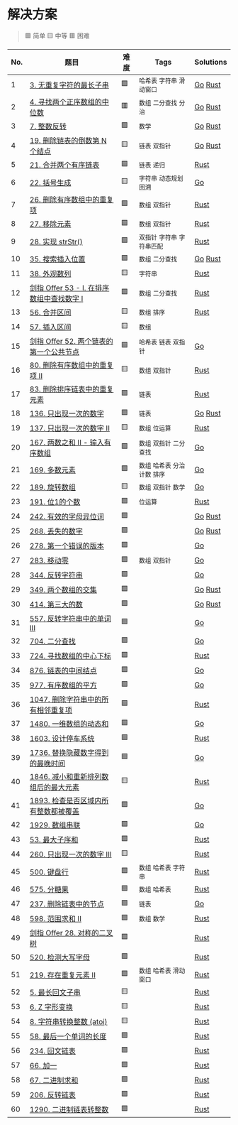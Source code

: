 # 解决方案
> 🟩 简单 🟨 中等 🟥 困难

|No.|题目|难度|Tags|Solutions|
|---|---|---|---|---|
|1|[3. 无重复字符的最长子串](https://leetcode-cn.com/problems/longest-substring-without-repeating-characters/)|🟩|`哈希表` `字符串` `滑动窗口`|[Go](golang/longest-substring-without-repeating-characters/main.go) [Rust](rust/longest-substring-without-repeating-characters/src/main.rs)|
|2|[4. 寻找两个正序数组的中位数](https://leetcode-cn.com/problems/median-of-two-sorted-arrays/)|🟥|`数组` `二分查找` `分治`|[Go](golang/median-of-two-sorted-arrays/main.go) [Rust](rust/median-of-two-sorted-arrays/src/main.rs)|
|3|[7. 整数反转](https://leetcode-cn.com/problems/reverse-integer/)|🟩|`数学`|[Go](golang/reverse-integer/main.go) [Rust](rust/reverse-integer/src/main.rs)|
|4|[19. 删除链表的倒数第 N 个结点](https://leetcode-cn.com/problems/remove-nth-node-from-end-of-list/)|🟨|`链表` `双指针`|[Go](golang/remove-nth-node-from-end-of-list/main.go) [Rust](rust/remove-nth-node-from-end-of-list/src/main.rs)|
|5|[21. 合并两个有序链表](https://leetcode-cn.com/problems/merge-two-sorted-lists/)|🟩|`链表` `递归`|[Rust](rust/merge-two-sorted-lists/src/lib.rs)|
|6|[22. 括号生成](https://leetcode-cn.com/problems/generate-parentheses/)|🟨|`字符串` `动态规划` `回溯`|[Go](golang/generate-parentheses/main.go)|
|7|[26. 删除有序数组中的重复项](https://leetcode-cn.com/problems/remove-duplicates-from-sorted-array)|🟩|`数组` `双指针`|[Rust](rust/remove-duplicates-from-sorted-array/src/lib.rs)|
|8|[27. 移除元素](https://leetcode-cn.com/problems/remove-element/)|🟩|`数组` `双指针`|[Rust](rust/remove-element/src/lib.rs)|
|9|[28. 实现 strStr()](https://leetcode-cn.com/problems/implement-strstr/)|🟩|`双指针` `字符串` `字符串匹配`|[Rust](rust/implement-strstr/src/lib.rs)|
|10|[35. 搜索插入位置](https://leetcode-cn.com/problems/search-insert-position/)|🟩|`数组` `二分查找`|[Go](golang/search-insert-position/main.go) [Rust](rust/search-insert-position/src/lib.rs)|
|11|[38. 外观数列](https://leetcode-cn.com/problems/count-and-say/)|🟨|`字符串`|[Rust](rust/count-and-say/src/lib.rs)|
|12|[剑指 Offer 53 - I. 在排序数组中查找数字 I](https://leetcode-cn.com/problems/zai-pai-xu-shu-zu-zhong-cha-zhao-shu-zi-lcof/)|🟩|`数组` `二分查找`|[Rust](rust/zai-pai-xu-shu-zu-zhong-cha-zhao-shu-zi-lcof/src/lib.rs)|
|13|[56. 合并区间](https://leetcode-cn.com/problems/merge-intervals/)|🟨|`数组` `排序`|[Rust](rust/merge-intervals/src/lib.rs)|
|14|[57. 插入区间](https://leetcode-cn.com/problems/insert-interval/)|🟨|`数组`||
|15|[剑指 Offer 52. 两个链表的第一个公共节点](https://leetcode-cn.com/problems/liang-ge-lian-biao-de-di-yi-ge-gong-gong-jie-dian-lcof/)|🟩|`哈希表` `链表` `双指针`|[Go](golang/liang-ge-lian-biao-de-di-yi-ge-gong-gong-jie-dian-lcof/main.go)|
|16|[80. 删除有序数组中的重复项 II](https://leetcode-cn.com/problems/remove-duplicates-from-sorted-array-ii/)|🟨|`数组` `双指针`|[Rust](rust/remove-duplicates-from-sorted-array-ii/src/lib.rs)|
|17|[83. 删除排序链表中的重复元素](https://leetcode-cn.com/problems/remove-duplicates-from-sorted-list/)|🟩|`链表`|[Rust](rust/remove-duplicates-from-sorted-list/src/lib.rs)|
|18|[136. 只出现一次的数字](https://leetcode-cn.com/problems/single-number/)|🟩|`链表`|[Go](golang/single-number/main.go) [Rust](rust/single-number/src/lib.rs)|
|19|[137. 只出现一次的数字 II](https://leetcode-cn.com/problems/single-number-ii/)|🟨|`数组` `位运算`|[Rust](rust/single-number-ii/src/lib.rs)|
|20|[167. 两数之和 II - 输入有序数组](https://leetcode-cn.com/problems/two-sum-ii-input-array-is-sorted/)|🟩|`数组` `双指针` `二分查找`|[Go](golang/two-sum-ii-input-array-is-sorted/main.go)|
|21|[169. 多数元素](https://leetcode-cn.com/problems/majority-element/)|🟩|`数组` `哈希表` `分治` `计数` `排序`|[Go](golang/majority-element/main.go)|
|22|[189. 旋转数组](https://leetcode-cn.com/problems/rotate-array/)|🟨|`数组` `双指针` `数学`|[Go](golang/rotate-array/main.go)|
|23|[191. 位1的个数](https://leetcode-cn.com/problems/number-of-1-bits/)|🟩|`位运算`|[Rust](rust/number-of-1-bits/src/lib.rs)|
|24|[242. 有效的字母异位词](https://leetcode-cn.com/problems/valid-anagram/)|🟩||[Go](golang/valid-anagram/main.go) [Rust](rust/valid-anagram/src/lib.rs)|
|25|[268. 丢失的数字](https://leetcode-cn.com/problems/missing-number/)|🟩||[Go](golang/missing-number/main.go) [Rust](rust/missing-number/src/lib.rs)|
|26|[278. 第一个错误的版本](https://leetcode-cn.com/problems/first-bad-version/)|🟩||[Go](golang/first-bad-version/main.go)|
|27|[283. 移动零](https://leetcode-cn.com/problems/m/ove-zeroes/)|🟩|`数组` `双指针`|[Go](golang/move-zeroes/main.go)|
|28|[344. 反转字符串](https://leetcode-cn.com/problems/reverse-string/)|🟩||[Go](golang/reverse-string/main.go)|
|29|[349. 两个数组的交集](https://leetcode-cn.com/problems/intersection-of-two-arrays/)|🟩||[Go](golang/intersection-of-two-arrays/main.go) [Rust](rust/intersection-of-two-arrays/src/lib.rs)|
|30|[414. 第三大的数](https://leetcode-cn.com/problems/third-maximum-number/)|🟩||[Go](golang/third-maximum-number/main.go) [Rust](rust/third-maximum-number/src/lib.rs)|
|31|[557. 反转字符串中的单词 III](https://leetcode-cn.com/problems/reverse-words-in-a-string-iii/)|🟩||[Go](golang/reverse-words-in-a-string-iii/main.go)|
|32|[704. 二分查找](https://leetcode-cn.com/problems/binary-search/)|🟩||[Go](golang/binary-search/main.go)|
|33|[724. 寻找数组的中心下标](https://leetcode-cn.com/problems/find-pivot-index/)|🟩||[Rust](rust/find-pivot-index/src/lib.rs)|
|34|[876. 链表的中间结点](https://leetcode-cn.com/problems/middle-of-the-linked-list/)|🟩||[Go](golang/middle-of-the-linked-list/main.go)|
|35|[977. 有序数组的平方](https://leetcode-cn.com/problems/squares-of-a-sorted-array/)|🟩||[Go](golang/squares-of-a-sorted-array/main.go)|
|36|[1047. 删除字符串中的所有相邻重复项](https://leetcode-cn.com/problems/remove-all-adjacent-duplicates-in-string/)|🟩||[Rust](rust/remove-all-adjacent-duplicates-in-string/src/lib.rs)|
|37|[1480. 一维数组的动态和](https://leetcode-cn.com/problems/running-sum-of-1d-array/)|🟩||[Go](golang/running-sum-of-1d-array/main.go)|
|38|[1603. 设计停车系统](https://leetcode-cn.com/problems/design-parking-system/)|🟩||[Rust](rust/design-parking-system/src/lib.rs)|
|39|[1736. 替换隐藏数字得到的最晚时间](https://leetcode-cn.com/problems/latest-time-by-replacing-hidden-digits/)|🟩||[Go](golang/latest-time-by-replacing-hidden-digits/main.go)|
|40|[1846. 减小和重新排列数组后的最大元素](https://leetcode-cn.com/problems/maximum-element-after-decreasing-and-rearranging/)|🟨||[Rust](rust/maximum-element-after-decreasing-and-rearranging/src/lib.rs)|
|41|[1893. 检查是否区域内所有整数都被覆盖](https://leetcode-cn.com/problems/check-if-all-the-integers-in-a-range-are-covered/)|🟩||[Go](golang/check-if-all-the-integers-in-a-range-are-covered/main.go)|
|42|[1929. 数组串联](https://leetcode-cn.com/problems/concatenation-of-array/)|🟩||[Go](golang/concatenation-of-array/main.go)|
|43|[53. 最大子序和](https://leetcode-cn.com/problems/maximum-subarray/)|🟩||[Rust](rust/maximum-subarray/src/lib.rs)|
|44|[260. 只出现一次的数字 III](https://leetcode-cn.com/problems/single-number-iii/)|🟨||[Rust](rust/single-number-iii/src/lib.rs)|
|45|[500. 键盘行](https://leetcode-cn.com/problems/keyboard-row/)|🟩|`数组` `哈希表` `字符串`|[Rust](rust/keyboard-row/src/lib.rs)|
|46|[575. 分糖果](https://leetcode-cn.com/problems/distribute-candies/)|🟩|`数组` `哈希表`|[Rust](rust/distribute-candies/src/lib.rs)|
|47|[237. 删除链表中的节点](https://leetcode-cn.com/problems/delete-node-in-a-linked-list/)|🟩|`链表`|[Go](golang/delete-node-in-a-linked-list/main.go)|
|48|[598. 范围求和 II](https://leetcode-cn.com/problems/range-addition-ii/)|🟩|`数组` `数学`|[Rust](rust/range-addition-ii/src/lib.rs)|
|49|[剑指 Offer 28. 对称的二叉树](https://leetcode-cn.com/problems/dui-cheng-de-er-cha-shu-lcof/)|🟩||[Rust](rust/dui-cheng-de-er-cha-shu-lcof/src/lib.rs)|
|50|[520. 检测大写字母](https://leetcode-cn.com/problems/detect-capital/)|🟩||[Rust](rust/detect-capital/src/lib.rs)|
|51|[219. 存在重复元素 II](https://leetcode-cn.com/problems/contains-duplicate-ii/)|🟩|`数组` `哈希表` `滑动窗口`|[Rust](rust/contains-duplicate-ii/src/lib.rs)|
|52|[5. 最长回文子串](https://leetcode-cn.com/problems/longest-palindromic-substring/)|🟨||[Rust](rust/longest-palindromic-substring/src/lib.rs)|
|53|[6. Z 字形变换](https://leetcode-cn.com/problems/zigzag-conversion/)|🟨||[Rust](rust/zigzag-conversion/src/main.rs)|
|54|[8. 字符串转换整数 (atoi)](https://leetcode-cn.com/problems/string-to-integer-atoi/)|🟨||[Rust](rust/string-to-integer-atoi/src/main.rs)|
|55|[58. 最后一个单词的长度](https://leetcode-cn.com/problems/length-of-last-word/)|🟩||[Rust](rust/length-of-last-word/src/main.rs)|
|56|[234. 回文链表](https://leetcode-cn.com/problems/palindrome-linked-list/)|🟩||[Rust](rust/palindrome-linked-list/src/main.rs)|
|57|[66. 加一](https://leetcode-cn.com/problems/plus-one/)|🟩||[Rust](rust/plus-one/src/main.rs)|
|58|[67. 二进制求和](https://leetcode-cn.com/problems/add-binary/)|🟩||[Rust](rust/add-binary/src/main.rs)|
|59|[206. 反转链表](https://leetcode-cn.com/problems/reverse-linked-list/)|🟩||[Rust](rust/reverse-linked-list/src/main.rs)|
|60|[1290. 二进制链表转整数](https://leetcode-cn.com/problems/convert-binary-number-in-a-linked-list-to-integer/)|🟩||[Rust](rust/convert-binary-number-in-a-linked-list-to-integer/src/main.rs)|
